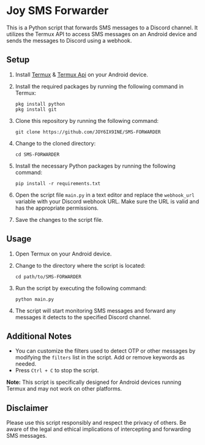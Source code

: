 # Joy SMS Forwarder

This is a Python script that forwards SMS messages to a Discord channel. It utilizes the Termux API to access SMS messages on an Android device and sends the messages to Discord using a webhook.

## Setup

1. Install [Termux](https://f-droid.org/repo/com.termux_118.apk) & [Termux Api](https://f-droid.org/repo/com.termux.api_51.apk) on your Android device.
2. Install the required packages by running the following command in Termux:

   ```shell
   pkg install python
   pkg install git
   ```

3. Clone this repository by running the following command:

   ```shell
   git clone https://github.com/JOY6IX9INE/SMS-FORWARDER
   ```

4. Change to the cloned directory:

   ```shell
   cd SMS-FORWARDER
   ```

5. Install the necessary Python packages by running the following command:

   ```shell
   pip install -r requirements.txt
   ```

6. Open the script file `main.py` in a text editor and replace the `webhook_url` variable with your Discord webhook URL. Make sure the URL is valid and has the appropriate permissions.

7. Save the changes to the script file.

## Usage

1. Open Termux on your Android device.
2. Change to the directory where the script is located:

   ```shell
   cd path/to/SMS-FORWARDER
   ```

3. Run the script by executing the following command:

   ```shell
   python main.py
   ```

4. The script will start monitoring SMS messages and forward any messages it detects to the specified Discord channel.

## Additional Notes

- You can customize the filters used to detect OTP or other messages by modifying the `filters` list in the script. Add or remove keywords as needed.
- Press `Ctrl + C` to stop the script.

**Note:** This script is specifically designed for Android devices running Termux and may not work on other platforms.

## Disclaimer

Please use this script responsibly and respect the privacy of others. Be aware of the legal and ethical implications of intercepting and forwarding SMS messages.
